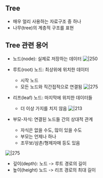 ## Tree
- 매우 얼리 사용하는 자료구조 중 하나
- 나무(tree)의 계층적 구조를 표현


## Tree 관련 용어
- 노드(node): 실제로 저장하는 데이터
![|250](https://i.imgur.com/YJOol9I.png)

- 루트(root) 노드: 최상위에 위치한 데이터
	- 시작 노드
	- 모든 노드와 직간접적으로 연결됨
![|275](https://i.imgur.com/m3hKS0k.png)

- 리프(leaf) 노드: 마지막에 위치한 데이터들
	- 더 이상 가지를 치지 않음
![|213](https://i.imgur.com/09BgRmM.png)
- 부모-자식: 연결된 노드들 간의 상대적 관계
	- 자식은 없을 수도, 많이 있을 수도
	- 부모는 언제나 하나
	- 조무보/삼촌/형제자매 등도 있음

![|275](https://i.imgur.com/yZibagF.png)
- 깊이(depth): 노드 -> 루트 경로의 길이
- 높이(height) 노드 -> 리프 경로의 최대 길이